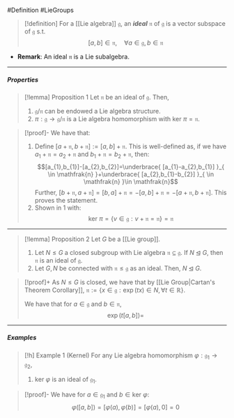 #Definition #LieGroups 

> [!definition]
> For a [[Lie algebra]] $\mathfrak{g}$, an ***ideal*** $\mathfrak{n}$ of $\mathfrak{g}$ is a vector subspace of $\mathfrak{g}$ s.t. $$[a,b]\in \mathfrak{n},\quad \forall a\in\mathfrak{g},b\in \mathfrak{n}$$
- **Remark**: An ideal $\mathfrak{n}$ is a Lie subalgebra.
---
##### Properties
> [!lemma] Proposition 1
> Let $\mathfrak{n}$ be an ideal of $\mathfrak{g}$. Then, 
> 1. $\mathfrak{g} / \mathfrak{n}$ can be endowed a Lie algebra structure.
> 2. $\pi:\mathfrak{g}\to \mathfrak{g} / \mathfrak{n}$ is a Lie algebra homomorphism with $\text{ker }\pi=\mathfrak{n}$.

> [!proof]-
> We have that:
> 1. Define $[a+\mathfrak{n},b+\mathfrak{n}]:=[a,b]+\mathfrak{n}$. This is well-defined as, if we have $a_{1}+\mathfrak{n}=a_{2}+\mathfrak{n}$ and $b_{1}+\mathfrak{n}=b_{2}+\mathfrak{n}$, then: $$[a_{1},b_{1}]-[a_{2},b_{2}]=\underbrace{ [a_{1}-a_{2},b_{1}] }_{ \in \mathfrak{n} }+\underbrace{ [a_{2},b_{1}-b_{2}] }_{ \in \mathfrak{n} }\in \mathfrak{n}$$Further, $[b+\mathfrak{n},a+\mathfrak{n}]=[b,a]+\mathfrak{n}=-[a,b]+\mathfrak{n}=-[a+\mathfrak{n},b+\mathfrak{n}]$. This proves the statement.
> 2. Shown in 1 with: $$\text{ker }\pi=\{ v\in \mathfrak{g}:v+\mathfrak{n}=\mathfrak{n} \}=\mathfrak{n}$$
---
> [!lemma] Proposition 2
> Let $G$ be a [[Lie group]].  
> 1. Let $N\leq G$ a closed subgroup with Lie algebra $\mathfrak{n}\subseteq \mathfrak{g}$. If $N\unlhd G$, then $\mathfrak{n}$ is an ideal of $\mathfrak{g}$.
> 2. Let $G,N$ be connected with $\mathfrak{n}\leq \mathfrak{g}$ as an ideal. Then, $N\unlhd G$.

> [!proof]+
> As $N\leq G$ is closed, we have that by [[Lie Group|Cartan's Theorem Corollary]], $\mathfrak{n}:=\{ x\in \mathfrak{g}:\exp(tx)\in N,\forall t\in \mathbb{R} \}$.
> 
> We have that for $a\in \mathfrak{g}$ and $b\in \mathfrak{n}$, $$\exp(t[a,b])=$$
---
##### Examples
> [!h] Example 1 (Kernel)
> For any Lie algebra homomorphism $\varphi:\mathfrak{g}_{1}\to \mathfrak{g}_{2}$, 
> 1. $\text{ker }\varphi$ is an ideal of $\mathfrak{g}_{1}$.

> [!proof]-
> We have for $a\in \mathfrak{g}_{1}$ and $b\in \text{ker }\varphi$:
> $$\varphi([a,b])=[\varphi(a),\varphi(b)]=[\varphi(a),0]=0$$